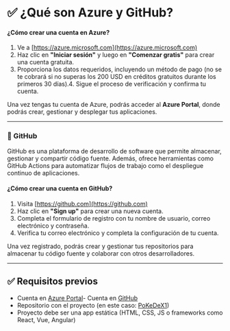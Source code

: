 # ✅ ¿Qué son Azure y GitHub?

#### ¿Cómo crear una cuenta en Azure?

1. Ve a [https://azure.microsoft.com](https://azure.microsoft.com)
2. Haz clic en **"Iniciar sesión"** y luego en **"Comenzar gratis"** para crear una cuenta gratuita.
3. Proporciona los datos requeridos, incluyendo un método de pago (no se te cobrará si no superas los 200 USD en créditos gratuitos durante los primeros 30 días).4. Sigue el proceso de verificación y confirma tu cuenta.




Una vez tengas tu cuenta de Azure, podrás acceder al **Azure Portal**, donde podrás crear, gestionar y desplegar tus aplicaciones.

---

### 🔹 GitHub
GitHub es una plataforma de desarrollo de software que permite almacenar, gestionar y compartir código fuente. Además, ofrece herramientas como GitHub Actions para automatizar flujos de trabajo como el despliegue continuo de aplicaciones.

#### ¿Cómo crear una cuenta en GitHub?

1. Visita [https://github.com](https://github.com)
2. Haz clic en **"Sign up"** para crear una nueva cuenta.
3. Completa el formulario de registro con tu nombre de usuario, correo electrónico y contraseña.
4. Verifica tu correo electrónico y completa la configuración de tu cuenta.




Una vez registrado, podrás crear y gestionar tus repositorios para almacenar tu código fuente y colaborar con otros desarrolladores.

---

## ✅ Requisitos previos

- Cuenta en [Azure Portal](https://portal.azure.com)- Cuenta en [GitHub](https://github.com)
- Repositorio con el proyecto (en este caso: [PoKeDeX1](https://github.com/Juansebblanco/PoKeDeX1))
- Proyecto debe ser una app estática (HTML, CSS, JS o frameworks como React, Vue, Angular)

